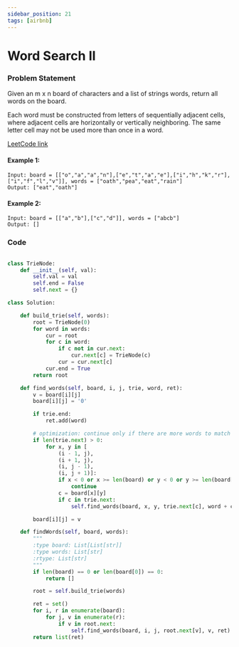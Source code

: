 ```yaml
---
sidebar_position: 21
tags: [airbnb]
---
```


# Word Search II

### Problem Statement

Given an m x n board of characters and a list of strings words, return all words on the board.

Each word must be constructed from letters of sequentially adjacent cells, where adjacent cells are horizontally or vertically neighboring. The same letter cell may not be used more than once in a word.

[LeetCode link](https://leetcode.com/problems/word-search-ii)

#### Example 1:

```
Input: board = [["o","a","a","n"],["e","t","a","e"],["i","h","k","r"],["i","f","l","v"]], words = ["oath","pea","eat","rain"]
Output: ["eat","oath"]
```

#### Example 2:

```
Input: board = [["a","b"],["c","d"]], words = ["abcb"]
Output: []
```

### Code

```python title="Python Code"

class TrieNode:
    def __init__(self, val):
        self.val = val
        self.end = False
        self.next = {}

class Solution:

    def build_trie(self, words):
        root = TrieNode(0)
        for word in words:
            cur = root
            for c in word:
                if c not in cur.next:
                    cur.next[c] = TrieNode(c)
                cur = cur.next[c]
            cur.end = True
        return root

    def find_words(self, board, i, j, trie, word, ret):
        v = board[i][j]
        board[i][j] = '0'

        if trie.end:
            ret.add(word)

        # optimization: continue only if there are more words to match
        if len(trie.next) > 0:
            for x, y in [
                (i - 1, j),
                (i + 1, j),
                (i, j - 1),
                (i, j + 1)]:
                if x < 0 or x >= len(board) or y < 0 or y >= len(board[0]):
                    continue
                c = board[x][y]
                if c in trie.next:
                    self.find_words(board, x, y, trie.next[c], word + c, ret)

        board[i][j] = v

    def findWords(self, board, words):
        """
        :type board: List[List[str]]
        :type words: List[str]
        :rtype: List[str]
        """
        if len(board) == 0 or len(board[0]) == 0:
            return []

        root = self.build_trie(words)

        ret = set()
        for i, r in enumerate(board):
            for j, v in enumerate(r):
                if v in root.next:
                    self.find_words(board, i, j, root.next[v], v, ret)
        return list(ret)
```
